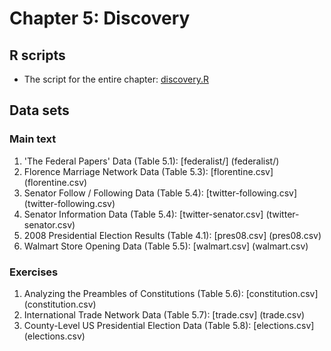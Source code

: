 # Chapter 5: Discovery

## R scripts
- The script for the entire chapter: [discovery.R](discovery.R)

## Data sets
### Main text
1. 'The Federal Papers' Data (Table 5.1): [federalist/] (federalist/)
2. Florence Marriage Network Data (Table 5.3): [florentine.csv] (florentine.csv)
4. Senator Follow / Following Data (Table 5.4): [twitter-following.csv] (twitter-following.csv)
5. Senator Information Data (Table 5.4): [twitter-senator.csv] (twitter-senator.csv)
6. 2008 Presidential Election Results (Table 4.1): [pres08.csv] (pres08.csv)
7. Walmart Store Opening Data (Table 5.5): [walmart.csv] (walmart.csv)

### Exercises
1. Analyzing the Preambles of Constitutions (Table 5.6): [constitution.csv] (constitution.csv)
2. International Trade Network Data (Table 5.7): [trade.csv] (trade.csv)
3. County-Level US Presidential Election Data (Table 5.8): [elections.csv] (elections.csv)
